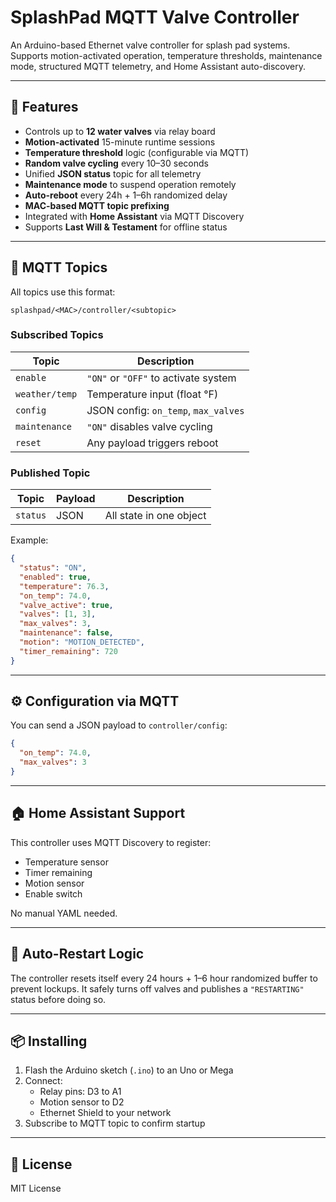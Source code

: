 
# SplashPad MQTT Valve Controller

An Arduino-based Ethernet valve controller for splash pad systems. Supports motion-activated operation, temperature thresholds, maintenance mode, structured MQTT telemetry, and Home Assistant auto-discovery.

---

## 🚀 Features

- Controls up to **12 water valves** via relay board
- **Motion-activated** 15-minute runtime sessions
- **Temperature threshold** logic (configurable via MQTT)
- **Random valve cycling** every 10–30 seconds
- Unified **JSON status** topic for all telemetry
- **Maintenance mode** to suspend operation remotely
- **Auto-reboot** every 24h + 1–6h randomized delay
- **MAC-based MQTT topic prefixing**
- Integrated with **Home Assistant** via MQTT Discovery
- Supports **Last Will & Testament** for offline status

---

## 🧩 MQTT Topics

All topics use this format:

```
splashpad/<MAC>/controller/<subtopic>
```

### Subscribed Topics

| Topic              | Description                           |
|--------------------|---------------------------------------|
| `enable`           | `"ON"` or `"OFF"` to activate system  |
| `weather/temp`     | Temperature input (float °F)          |
| `config`           | JSON config: `on_temp`, `max_valves` |
| `maintenance`      | `"ON"` disables valve cycling         |
| `reset`            | Any payload triggers reboot           |

### Published Topic

| Topic         | Payload  | Description               |
|---------------|----------|---------------------------|
| `status`      | JSON     | All state in one object   |

Example:
```json
{
  "status": "ON",
  "enabled": true,
  "temperature": 76.3,
  "on_temp": 74.0,
  "valve_active": true,
  "valves": [1, 3],
  "max_valves": 3,
  "maintenance": false,
  "motion": "MOTION_DETECTED",
  "timer_remaining": 720
}
```

---

## ⚙️ Configuration via MQTT

You can send a JSON payload to `controller/config`:
```json
{
  "on_temp": 74.0,
  "max_valves": 3
}
```

---

## 🏠 Home Assistant Support

This controller uses MQTT Discovery to register:
- Temperature sensor
- Timer remaining
- Motion sensor
- Enable switch

No manual YAML needed.

---

## 🔁 Auto-Restart Logic

The controller resets itself every 24 hours + 1–6 hour randomized buffer to prevent lockups. It safely turns off valves and publishes a `"RESTARTING"` status before doing so.

---

## 📦 Installing

1. Flash the Arduino sketch (`.ino`) to an Uno or Mega
2. Connect:
   - Relay pins: D3 to A1
   - Motion sensor to D2
   - Ethernet Shield to your network
3. Subscribe to MQTT topic to confirm startup

---

## 📜 License

MIT License
